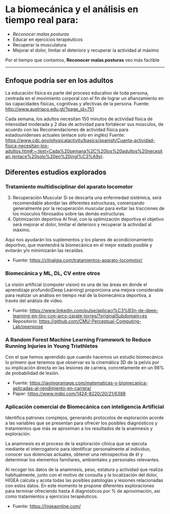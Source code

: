 # La biomecánica y el análisis en tiempo real para:
* *Reconocer malas posturas*
* Educar en ejercicios terapéuticos
* Recuperar la musculatura
* Mejorar el dolor, limitar el deterioro y recuperar la actividad al máximo

Por el tiempo que contamos, **Reconocer malas posturas** veo más factible 

---
## Enfoque podría ser en los adultos
La educación física es parte del proceso educativo de toda persona, centrada en el movimiento corporal con el fin de lograr un afianzamiento en las capacidades físicas, cognitivas y afectivas de la persona.
Fuente: http://www.austriaco.edu.gt/?page_id=751

Cada semana, los adultos necesitan 150 minutos de actividad física de intensidad moderada y 2 días de actividad para fortalecer sus músculos, de acuerdo con las Recomendaciones de actividad física para estadounidenses actuales (enlace solo en inglés)
Fuente: https://www.cdc.gov/physicalactivity/basics/spanish/Cuanta-actividad-fisica-necesitan-los-adultos.htm#:~:text=Cada%20semana%2C%20los%20adultos%20necesitan,(enlace%20solo%20en%20ingl%C3%A9s).


## Diferentes estudios explorados
### Tratamiento multidisciplinar del aparato locomotor
3. Recuperación Muscular
Si se descarta una enfermedad sistémica, será recomendable abordar las diferentes estructuras, comenzando generalmente por la recuperación muscular para evitar las tracciones de los músculos fibrosados sobre las demás estructuras.
9. Optimización deportiva
Al final, con la optimización deportiva el objetivo será mejorar el dolor, limitar el deterioro y recuperar la actividad al máximo.

Aquí nos ayudarán los suplementos y los planes de acondicionamiento deportivo, que mantendrá la biomecánica en el mejor estado posible y evitarán y/o minimizarán las recaídas.
+ Fuente: https://clinalgia.com/tratamientos-aparato-locomotor/

### Biomecánica y ML, DL, CV entre otros
La visión artificial (computer vision) es una de las áreas en donde el aprendizaje profundo(Deep Learning) proporciona una mejora considerable para realizar un análisis en tiempo real de la biomecánica deportiva,  a través del análisis de video.
+ Fuente: https://www.linkedin.com/pulse/aplicaci%C3%B3n-de-deep-learning-en-tiro-con-arco-zarate-torres/?originalSubdomain=es
+ Repositorio: https://github.com/CMU-Perceptual-Computing-Lab/openpose

### A Random Forest Machine Learning Framework to Reduce Running Injuries in Young Triathletes
 Con el que hemos aprendido que cuando hacemos un estudio biomecánico lo primero que tenemos que observar es la cinemática 3D de la pelvis por su implicación directa en las lesiones de carrera, concretamente en un 98% de probabilidad de lesión.
+ Fuente: https://javimgramage.com/matematicas-y-biomecanica-aplicadas-al-rendimiento-en-carrera/
+ Paper: https://www.mdpi.com/1424-8220/20/21/6388

### Aplicación comercial de Biomecánica con inteligencia Artificial

Identifica patrones complejos, generando protocolos de exploración acorde a las variables que se presentan para ofrecer los posibles diagnósticos y tratamientos que más se aproximan a los resultados de la anamnesis y exploración.

La anamnesis es el proceso de la exploración clínica que se ejecuta mediante el interrogatorio para identificar personalmente al individuo, conocer sus dolencias actuales, obtener una retrospectiva de él y determinar los elementos familiares, ambientales y personales relevantes.

Al recoger los datos de la anamnesis, peso, estatura y actividad que realiza habitualmente, junto con el motivo de consulta y la localización del dolor, HIGEA calcula y acota todas las posibles patologías y lesiones relacionadas con estos datos. En este momento te propone diferentes exploraciones para terminar ofreciendo hasta 4 diagnósticos por % de aproximación, así como tratamientos y ejercicios terapéuticos.
+ Fuente: https://higeaonline.com/

